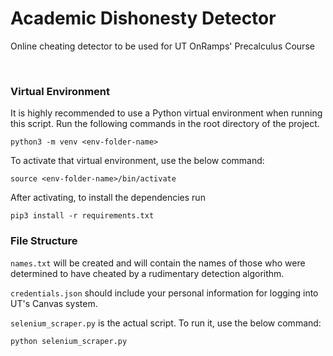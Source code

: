 # Academic Dishonesty Detector
Online cheating detector to be used for UT OnRamps' Precalculus Course

<br>

### Virtual Environment

It is highly recommended to use a Python virtual environment when running this script. Run the following commands in the root directory of the project.
```
python3 -m venv <env-folder-name>
```

To activate that virtual environment, use the below command:
```
source <env-folder-name>/bin/activate
```

After activating, to install the dependencies run
```
pip3 install -r requirements.txt
```

### File Structure
`names.txt` will be created and will contain the names of those who were determined to have cheated by a rudimentary detection algorithm.

`credentials.json` should include your personal information for logging into UT's Canvas system.

`selenium_scraper.py` is the actual script. To run it, use the below command:
```
python selenium_scraper.py
```

